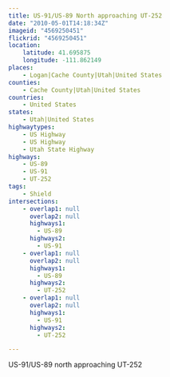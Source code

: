 ```yaml
---
title: US-91/US-89 North approaching UT-252
date: "2010-05-01T14:18:34Z"
imageid: "4569250451"
flickrid: "4569250451"
location:
    latitude: 41.695875
    longitude: -111.862149
places:
    - Logan|Cache County|Utah|United States
counties:
    - Cache County|Utah|United States
countries:
    - United States
states:
    - Utah|United States
highwaytypes:
    - US Highway
    - US Highway
    - Utah State Highway
highways:
    - US-89
    - US-91
    - UT-252
tags:
    - Shield
intersections:
    - overlap1: null
      overlap2: null
      highways1:
        - US-89
      highways2:
        - US-91
    - overlap1: null
      overlap2: null
      highways1:
        - US-89
      highways2:
        - UT-252
    - overlap1: null
      overlap2: null
      highways1:
        - US-91
      highways2:
        - UT-252

---
```

US-91/US-89 north approaching UT-252